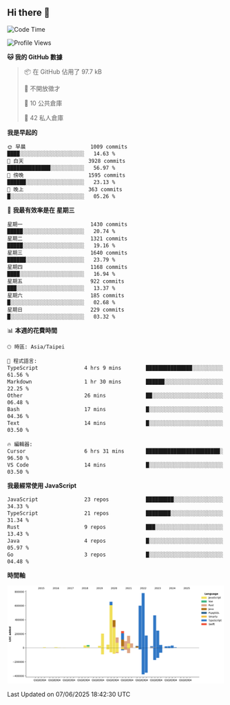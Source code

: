 ## Hi there 👋

<!--START_SECTION:waka-->
![Code Time](http://img.shields.io/badge/Code%20Time-334%20hrs%2051%20mins-blue)

![Profile Views](http://img.shields.io/badge/%E5%80%8B%E4%BA%BA%E9%A0%81%E9%9D%A2%E7%80%8F%E8%A6%BD%E6%AC%A1%E6%95%B8-0-blue)

**🐱 我的 GitHub 數據** 

> 📦 在 GitHub 佔用了 97.7 kB 
 > 
> 🚫 不開放徵才
 > 
> 📜 10 公共倉庫 
 > 
> 🔑 42 私人倉庫 
 > 
**我是早起的** 

```text
🌞 早晨                     1009 commits        ████░░░░░░░░░░░░░░░░░░░░░   14.63 % 
🌆 白天                     3928 commits        ██████████████░░░░░░░░░░░   56.97 % 
🌃 傍晚                     1595 commits        ██████░░░░░░░░░░░░░░░░░░░   23.13 % 
🌙 晚上                     363 commits         █░░░░░░░░░░░░░░░░░░░░░░░░   05.26 % 
```
📅 **我最有效率是在 星期三** 

```text
星期一                      1430 commits        █████░░░░░░░░░░░░░░░░░░░░   20.74 % 
星期二                      1321 commits        █████░░░░░░░░░░░░░░░░░░░░   19.16 % 
星期三                      1640 commits        ██████░░░░░░░░░░░░░░░░░░░   23.79 % 
星期四                      1168 commits        ████░░░░░░░░░░░░░░░░░░░░░   16.94 % 
星期五                      922 commits         ███░░░░░░░░░░░░░░░░░░░░░░   13.37 % 
星期六                      185 commits         █░░░░░░░░░░░░░░░░░░░░░░░░   02.68 % 
星期日                      229 commits         █░░░░░░░░░░░░░░░░░░░░░░░░   03.32 % 
```


📊 **本週的花費時間** 

```text
🕑︎ 時區: Asia/Taipei

💬 程式語言: 
TypeScript               4 hrs 9 mins        ███████████████░░░░░░░░░░   61.56 % 
Markdown                 1 hr 30 mins        ██████░░░░░░░░░░░░░░░░░░░   22.25 % 
Other                    26 mins             ██░░░░░░░░░░░░░░░░░░░░░░░   06.48 % 
Bash                     17 mins             █░░░░░░░░░░░░░░░░░░░░░░░░   04.36 % 
Text                     14 mins             █░░░░░░░░░░░░░░░░░░░░░░░░   03.50 % 

🔥 編輯器: 
Cursor                   6 hrs 31 mins       ████████████████████████░   96.50 % 
VS Code                  14 mins             █░░░░░░░░░░░░░░░░░░░░░░░░   03.50 % 
```

**我最經常使用 JavaScript** 

```text
JavaScript               23 repos            █████████░░░░░░░░░░░░░░░░   34.33 % 
TypeScript               21 repos            ████████░░░░░░░░░░░░░░░░░   31.34 % 
Rust                     9 repos             ███░░░░░░░░░░░░░░░░░░░░░░   13.43 % 
Java                     4 repos             █░░░░░░░░░░░░░░░░░░░░░░░░   05.97 % 
Go                       3 repos             █░░░░░░░░░░░░░░░░░░░░░░░░   04.48 % 
```



**時間軸**

![Lines of Code chart](https://raw.githubusercontent.com/jos61404/jos61404/main/assets/bar_graph.png)


 Last Updated on 07/06/2025 18:42:30 UTC
<!--END_SECTION:waka-->



<!--
**jos61404/jos61404** is a ✨ _special_ ✨ repository because its `README.md` (this file) appears on your GitHub profile.

Here are some ideas to get you started:

- 🔭 I’m currently working on ...
- 🌱 I’m currently learning ...
- 👯 I’m looking to collaborate on ...
- 🤔 I’m looking for help with ...
- 💬 Ask me about ...
- 📫 How to reach me: ...
- 😄 Pronouns: ...
- ⚡ Fun fact: ...
-->
